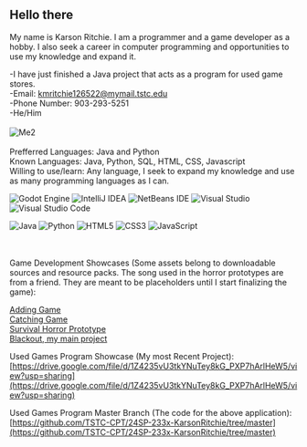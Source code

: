 ## Hello there
My name is Karson Ritchie. I am a programmer and a game developer as a hobby. I also seek a career in computer programming and opportunities to use my knowledge and expand it.

<!--
**KarsonRitchie/KarsonRitchie** is a ✨ _special_ ✨ repository because its `README.md` (this file) appears on your GitHub profile.

Here are some ideas to get you started:

- 🔭 I’m currently working on ...
- 🌱 I’m currently learning ...
- 👯 I’m looking to collaborate on ...
- 🤔 I’m looking for help with ...
- 💬 Ask me about ...
- 📫 How to reach me: ...
- 😄 Pronouns: ...
- ⚡ Fun fact: ...
-->

-I have just finished a Java project that acts as a program for used game stores.
<br>
-Email: kmritchie126522@mymail.tstc.edu
<br>
-Phone Number: 903-293-5251
<br>
-He/Him
<br>
<br>
![Me2](https://github.com/user-attachments/assets/1de07cd1-8882-4b40-821f-863fb1294cdc)
<br>
<br>
Prefferred Languages: Java and Python
<br>
Known Languages: Java, Python, SQL, HTML, CSS, Javascript
<br>
Willing to use/learn: Any language, I seek to expand my knowledge and use as many programming languages as I can.

![Godot Engine](https://img.shields.io/badge/GODOT-%23FFFFFF.svg?style=for-the-badge&logo=godot-engine)
![IntelliJ IDEA](https://img.shields.io/badge/IntelliJIDEA-000000.svg?style=for-the-badge&logo=intellij-idea&logoColor=white)
![NetBeans IDE](https://img.shields.io/badge/NetBeansIDE-1B6AC6.svg?style=for-the-badge&logo=apache-netbeans-ide&logoColor=white)
![Visual Studio](https://img.shields.io/badge/Visual%20Studio-5C2D91.svg?style=for-the-badge&logo=visual-studio&logoColor=white)
![Visual Studio Code](https://img.shields.io/badge/Visual%20Studio%20Code-0078d7.svg?style=for-the-badge&logo=visual-studio-code&logoColor=white)

![Java](https://img.shields.io/badge/java-%23ED8B00.svg?style=for-the-badge&logo=openjdk&logoColor=white)
![Python](https://img.shields.io/badge/python-3670A0?style=for-the-badge&logo=python&logoColor=ffdd54)
![HTML5](https://img.shields.io/badge/html5-%23E34F26.svg?style=for-the-badge&logo=html5&logoColor=white)
![CSS3](https://img.shields.io/badge/css3-%231572B6.svg?style=for-the-badge&logo=css3&logoColor=white)
![JavaScript](https://img.shields.io/badge/javascript-%23323330.svg?style=for-the-badge&logo=javascript&logoColor=%23F7DF1E)

<br>
<br>
Game Development Showcases (Some assets belong to downloadable sources and resource packs. The song used in the horror prototypes are from a friend. They are meant to be placeholders until I start finalizing the game):

[Adding Game](https://youtu.be/PmS7KxYHkkU)<br>
[Catching Game](https://youtu.be/or7A43wycbI)<br>
[Survival Horror Prototype](https://youtu.be/la6mMDPAMv4)<br>
[Blackout, my main project](https://youtu.be/ufhKrzZY1QA)

Used Games Program Showcase (My most Recent Project):
<br>[https://drive.google.com/file/d/1Z4235vU3tkYNuTey8kG_PXP7hArlHeW5/view?usp=sharing](https://drive.google.com/file/d/1Z4235vU3tkYNuTey8kG_PXP7hArlHeW5/view?usp=sharing)

Used Games Program Master Branch (The code for the above application):
<br>[https://github.com/TSTC-CPT/24SP-233x-KarsonRitchie/tree/master](https://github.com/TSTC-CPT/24SP-233x-KarsonRitchie/tree/master)
